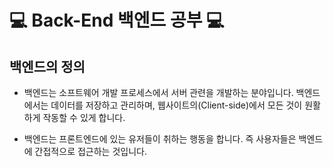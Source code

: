 # 💻 Back-End 백엔드 공부 💻

## 백엔드의 정의

- 백엔드는 소프트웨어 개발 프로세스에서 서버 관련을 개발하는 분야입니다. 백엔드에서는 데이터를 저장하고 관리하며, 웹사이트의(Client-side)에서 모든 것이 원활하게 작동할 수 있게 합니다.

- 백엔드는 프론트엔드에 있는 유저들이 취하는 행동을 합니다. 즉 사용자들은 백엔드에 간접적으로 접근하는 것입니다.

